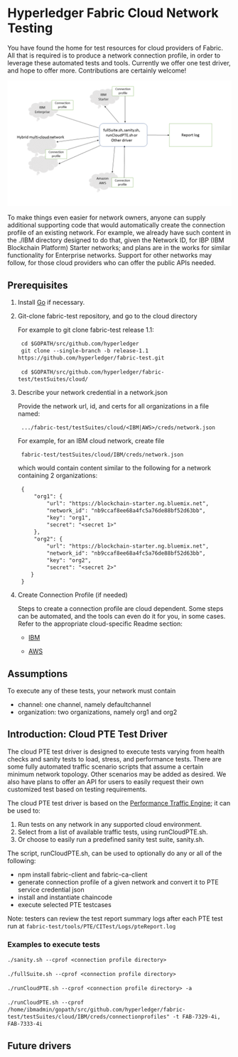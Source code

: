 
# Hyperledger Fabric Cloud Network Testing

You have found the home for test resources for cloud providers of Fabric.
All that is required is to produce a network connection profile, in order to leverage these automated tests and tools.
Currently we offer one test driver, and hope to offer more. Contributions are certainly welcome!


![](CloudPTE.png)


To make things even easier for network owners, anyone can supply additional supporting code that would
automatically create the connection profile of an existing network.
For example, we already have such content in the ./IBM directory designed to do that,
given the Network ID, for IBP (IBM Blockchain Platform) Starter networks; and plans are
in the works for similar functionality for Enterprise networks.
Support for other networks may follow, for those cloud providers who can offer the public APIs needed.





## Prerequisites

1. Install [Go](https://golang.org/doc/install) if necessary.

1. Git-clone fabric-test repository, and go to the cloud directory

    For example to git clone fabric-test release 1.1:

        cd $GOPATH/src/github.com/hyperledger
        git clone --single-branch -b release-1.1 https://github.com/hyperledger/fabric-test.git

        cd $GOPATH/src/github.com/hyperledger/fabric-test/testSuites/cloud/


1. Describe your network credential in a network.json

    Provide the network url, id, and certs for all organizations in a file named:

        .../fabric-test/testSuites/cloud/<IBM|AWS>/creds/network.json

    For example, for an IBM cloud network, create file

        fabric-test/testSuites/cloud/IBM/creds/network.json

    which would contain content similar to the following for a network containing 2 organizations:

        {
            "org1": {
                "url": "https://blockchain-starter.ng.bluemix.net",
                "network_id": "nb9ccaf8ee68a4fc5a76de88bf52d63bb",
                "key": "org1",
                "secret": "<secret 1>"
            },
            "org2": {
                "url": "https://blockchain-starter.ng.bluemix.net",
                "network_id": "nb9ccaf8ee68a4fc5a76de88bf52d63bb",
                "key": "org2",
                "secret": "<secret 2>"
           }
        }

1. Create Connection Profile (if needed)

    Steps to create a connection profile are cloud dependent. Some steps can be automated, and the tools can even do it for you, in some cases. Refer to the appropriate cloud-specific Readme section:

    * [IBM](https://github.com/hyperledger/fabric-test/tree/master/testSuite/cloud/IBM)

    * [AWS](https://github.com/hyperledger/fabric-test/tree/master/testSuite/cloud/AWS)

## Assumptions

To execute any of these tests, your network must contain

* channel: one channel, namely defaultchannel
* organization: two organizations, namely org1 and org2


## Introduction: Cloud PTE Test Driver
The cloud PTE test driver is designed to execute tests varying from health checks and sanity tests to load, stress, and performance tests.
There are some fully automated traffic scenario scripts that assume a certain minimum network topology.
Other scenarios may be added as desired.
We also have plans to offer an API for users to easily request their own customized test based on testing requirements.

The cloud PTE test driver is based on the [Performance Traffic Engine](https://github.com/hyperledger/fabric-test/tree/master/tools/PTE); it can be used to:

1. Run tests on any network in any supported cloud environment.
1. Select from a list of available traffic tests, using runCloudPTE.sh.
1. Or choose to easily run a predefined sanity test suite, sanity.sh.

The script, runCloudPTE.sh, can be used to optionally do any or all of the following:

* npm install fabric-client and fabric-ca-client
* generate connection profile of a given network and convert it to PTE service credential json
* install and instantiate chaincode
* execute selected PTE testcases

Note: testers can review the test report summary logs after each PTE test run at `fabric-test/tools/PTE/CITest/Logs/pteReport.log`


### Examples to execute tests

    ./sanity.sh --cprof <connection profile directory>

    ./fullSuite.sh --cprof <connection profile directory>

    ./runCloudPTE.sh --cprof <connection profile directory> -a

    ./runCloudPTE.sh --cprof /home/ibmadmin/gopath/src/github.com/hyperledger/fabric-test/testSuites/cloud/IBM/creds/connectionprofiles" -t FAB-7329-4i, FAB-7333-4i



## Future drivers